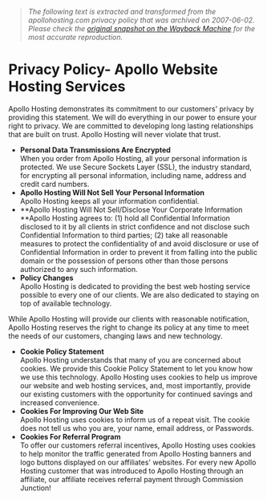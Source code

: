 > *The following text is extracted and transformed from the apollohosting.com privacy policy that was archived on 2007-06-02. Please check the [original snapshot on the Wayback Machine](https://web.archive.org/web/20070602221145id_/http%3A//www.apollohosting.com/legal/privacypolicy.php) for the most accurate reproduction.*

# Privacy Policy- Apollo Website Hosting Services

Apollo Hosting demonstrates its commitment to our customers' privacy by providing this statement. We will do everything in our power to ensure your right to privacy. We are committed to developing long lasting relationships that are built on trust. Apollo Hosting will never violate that trust. 

  * **Personal Data Transmissions Are Encrypted**  
When you order from Apollo Hosting, all your personal information is protected. We use Secure Sockets Layer (SSL), the industry standard, for encrypting all personal information, including name, address and credit card numbers.
  * **Apollo Hosting Will Not Sell Your Personal Information**  
Apollo Hosting keeps all your information confidential.
  * **Apollo Hosting Will Not Sell/Disclose Your Corporate Information  
**Apollo Hosting agrees to: (1) hold all Confidential Information disclosed to it by all clients in strict confidence and not disclose such Confidential Information to third parties; (2) take all reasonable measures to protect the confidentiality of and avoid disclosure or use of Confidential Information in order to prevent it from falling into the public domain or the possession of persons other than those persons authorized to any such information.
  * **Policy Changes**  
Apollo Hosting is dedicated to providing the best web hosting service possible to every one of our clients. We are also dedicated to staying on top of available technology.

While Apollo Hosting will provide our clients with reasonable notification, Apollo Hosting reserves the right to change its policy at any time to meet the needs of our customers, changing laws and new technology.

  * **Cookie Policy Statement**  
Apollo Hosting understands that many of you are concerned about cookies. We provide this Cookie Policy Statement to let you know how we use this technology. Apollo Hosting uses cookies to help us improve our website and web hosting services, and, most importantly, provide our existing customers with the opportunity for continued savings and increased convenience. 
  * **Cookies For Improving Our Web Site**  
Apollo Hosting uses cookies to inform us of a repeat visit. The cookie does not tell us who you are, your name, email address, or Passwords. 
  * **Cookies For Referral Program**  
To offer our customers referral incentives, Apollo Hosting uses cookies to help monitor the traffic generated from Apollo Hosting banners and logo buttons displayed on our affiliates' websites. For every new Apollo Hosting customer that was introduced to Apollo Hosting through an affiliate, our affiliate receives referral payment through Commission Junction!



